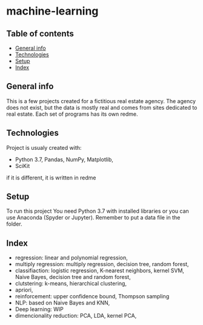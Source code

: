 # machine-learning
## Table of contents
* [General info](#general-info)
* [Technologies](#technologies)
* [Setup](#setup)
* [Index](#index)

## General info
This is a few projects created for a fictitious real estate agency. 
The agency does not exist, but the data is mostly real and comes from sites dedicated to real estate.
Each set of programs has its own redme.
## Technologies
Project is usualy created with:
* Python 3.7, Pandas, NumPy, Matplotlib,
* SciKit

if it is different, it is written in redme

## Setup
To run this project You need Python 3.7 with installed libraries or you can use Anaconda (Spyder or Jupyter).
Remember to put a data file in the folder.

## Index
* regression: linear and polynomial regression,
* multiply regression: multiply regression, decision tree, random forest,
* classifiaction: logistic regression, K-nearest neighbors, kernel SVM, Naive Bayes, decision tree and random forest,
* clutstering: k-means, hierarchical clustering,
* apriori,
* reinforcement: upper confidence bound, Thompson sampling
* NLP: based on Naive Bayes and KNN,
* Deep learning: WIP
* dimencionality reduction: PCA, LDA, kernel PCA,

